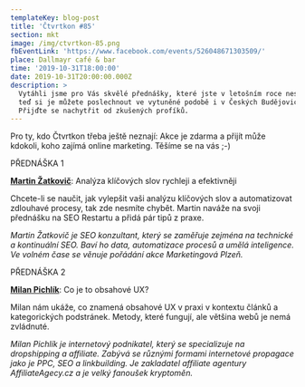 ```yaml
---
templateKey: blog-post
title: 'Čtvrtkon #85'
section: mkt
image: /img/ctvrtkon-85.png
fbEventLink: 'https://www.facebook.com/events/526048671303509/'
place: Dallmayr café & bar
time: '2019-10-31T18:00:00'
date: 2019-10-31T20:00:00.000Z
description: >
  Vytáhli jsme pro Vás skvělé přednášky, které jste v letošním roce nestihli a
  teď si je můžete poslechnout ve vytuněné podobě i v Českých Budějovicích.
  Přijďte se nachytřit od zkušených profíků.
---
```

Pro ty, kdo Čtvrtkon třeba ještě neznají: Akce je zdarma a přijít může kdokoli, koho zajímá online marketing. Těšíme se na vás ;-)

PŘEDNÁŠKA 1

**[Martin Žatkovič](https://www.zatkovic.cz/)**: Analýza klíčových slov rychleji a efektivněji

Chcete-li se naučit, jak vylepšit vaši analýzu klíčových slov a automatizovat zdlouhavé procesy, tak zde nesmíte chybět. Martin naváže na svoji přednášku na SEO Restartu a přidá pár tipů z praxe.

_Martin Žatkovič je SEO konzultant, který se zaměřuje zejména na technické a kontinuální SEO. Baví ho data, automatizace procesů a umělá inteligence. Ve volném čase se věnuje pořádání akce Marketingová Plzeň._

PŘEDNÁŠKA 2

**[Milan Pichlík](https://milanpichlik.cz/)**: Co je to obsahové UX?

Milan nám ukáže, co znamená obsahové UX v praxi v kontextu článků a kategorických podstránek. Metody, které fungují, ale většina webů je nemá zvládnuté. 

_Milan Pichlík je internetový podnikatel, který se specializuje na dropshipping a affiliate. Zabývá se různými formami internetové propagace jako je PPC, SEO a linkbuilding. Je zakladatel affiliate agentury AffiliateAgecy.cz a je velký fanoušek kryptoměn._
